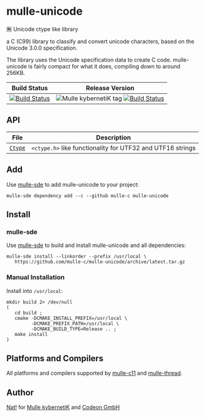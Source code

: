 # mulle-unicode

🈚 Unicode ctype like library

a C (C99) library to classify and convert unicode characters, based on the
Unicode 3.0.0 specification.

The library uses the Unicode specification data to create C code.
mulle-unicode is fairly compact for what it does, compiling down to around
256KB.


Build Status | Release Version
-------------|-----------------------------------
[![Build Status](https://travis-ci.org/mulle-c/mulle-unicode.svg?branch=release)](https://travis-ci.org/mulle-c/mulle-unicode) | ![Mulle kybernetiK tag](https://img.shields.io/github/tag/mulle-c/mulle-unicode.svg) [![Build Status](https://travis-ci.org/mulle-c/mulle-unicode.svg?branch=release)](https://travis-ci.org/mulle-c/mulle-unicode)



## API

File                        | Description
----------------------------| ----------------------------------------
[`Ctype`](dox/API_CTYPE.md) | `<ctype.h>` like functionality for UTF32 and UTF16 strings


## Add

Use [mulle-sde](//github.com/mulle-sde) to add mulle-unicode to your project:

```
mulle-sde dependency add --c --github mulle-c mulle-unicode
```

## Install

### mulle-sde

Use [mulle-sde](//github.com/mulle-sde) to build and install mulle-unicode and all dependencies:

```
mulle-sde install --linkorder --prefix /usr/local \
   https://github.com/mulle-c/mulle-unicode/archive/latest.tar.gz
```

### Manual Installation

Install into `/usr/local`:

```
mkdir build 2> /dev/null
(
   cd build ;
   cmake -DCMAKE_INSTALL_PREFIX=/usr/local \
         -DCMAKE_PREFIX_PATH=/usr/local \
         -DCMAKE_BUILD_TYPE=Release .. ;
   make install
)
```

## Platforms and Compilers

All platforms and compilers supported by
[mulle-c11](//github.com/mulle-c/mulle-c11) and
[mulle-thread](//github.com/mulle-c/mulle-thread).


## Author

[Nat!](//www.mulle-kybernetik.com/weblog) for
[Mulle kybernetiK](//www.mulle-kybernetik.com) and
[Codeon GmbH](//www.codeon.de)
